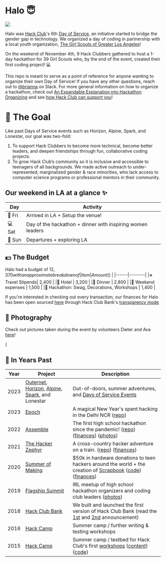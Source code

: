# Halo 😇 

<img src="[https://your-image-url.type](https://cloud-ja4pt40fj-hack-club-bot.vercel.app/0c1005.00_42_48_16.still023.jpg)"> 

Halo was [Hack Club]([hackclub.com](https://hackclub.com/))'s 6th [Day of Service](https://days-of-service.hackclub.dev/), an initiative started to bridge the gender gap in technology. We organized a day of coding in partnership with a local youth organization, [The Girl Scouts of Greater Los Angeles](https://www.girlscoutsla.org/)!

On the weekend of November 4th, 9 Hack Clubbers gathered to host a 1-day hackathon for 39 Girl Scouts who, by the end of the event, created their first coding project! 💻

This repo is meant to serve as a point of reference for anyone wanting to organize their own Day of Service! If you have any other questions, reach out to [@brianna](https://hackclub.slack.com/team/U03R33X8XJB) on Slack. For more general information on how to organize a hackathon, check out [An Expandable Explanation into Hackathon Organizing](https://expandables.hackclub.dev/organizing.html) and see [how Hack Club can support you](https://hackathons.hackclub.com/)!

# 🎯 The Goal 
Like past Days of Service events such as Horizon, Alpine, Spark, and Lonestar, our goal was two-fold:
1. To support Hack Clubbers to become more technical, become better leaders, and deepen friendships through fun, collaborative coding projects.
2. To grow Hack Club’s community so it is inclusive and accessible to teenagers of all backgrounds. We made active outreach to under-represented, marginalized gender & race minorities, who lack access to computer science programs or professional mentors in their community. 

## Our weekend in LA at a glance ✨

| Day | Activity                                                                 |
|-----|-------------------------------------------------------------------------|
|🌃 Fri | Arrived in LA + Setup the venue!|
|💻 Sat | Day of the hackathon + dinner with inspiring women leaders|
|🌴 Sun  | Departures + exploring LA |

## 💵 The Budget

Halo had a budget of $12,370 with an approximate breakdown of
| Item | Amount ($) |
|------|--------|
|✈️ Travel Stipends| 2,400 |
|🏨 Hotel | 3,200 |
|🥘 Dinner | 2,800 |
|🥘 Weekend expenses | 1,500 |
|👚 Hackathon: Swag, Decorations, Workshops | 1,400 |

If you're interested in checking out every transaction, our finances for Halo has been open sourced [here]([https://bank.hackclub.com/horizon](https://hcb.hackclub.com/halo-day-of-service)) through Hack Club Bank's [transparency mode](https://headwayapp.co/bank-changelog/transparent-finances-optional-feature-151427)

## 📸 Photography 
Check out pictures taken during the event by volunteers Dieter and Ava [here](https://drive.google.com/drive/u/0/folders/1FUvhTYZIhmkcrb2zk91doqiVxjif_wMb)!

{


## 🗽 In Years Past

| Year | Project                                                            | Description                                                                                                                                                                                                                                                                           |
| ---- | ------------------------------------------------------------------ | ------------------------------------------------------------------------------------------------------------------------------------------------------------------------------------------------------------------------------------------------------------------------------------- |
| 2023 | [Outernet](https://outernet.hackclub.com), [Horizon](https://horizon.hackclub.com), [Alpine](https://alpine.hackclub.com), [Spark](https://spark.hackclub.com), and Lonestar      | Out-of-doors, summer adventures, and [Days of Service Events](https://daysofservice.hackclub.com/)                                                                                                                                                                                                                                                                          |
| 2023 | [Epoch](https://epoch.hackclub.com)                                | A magical New Year's spent hacking in the Delhi NCR ([repo](https://github.com/hackclub/epoch))                                                                                                                                                                                       |
| 2022 | [Assemble](https://assemble.hackclub.com)                          | The first high school hackathon since the pandemic! ([repo](https://github.com/hackclub/assemble)) ([finances](https://bank.hackclub.com/assemble)) ([photos](https://hack.af/assemble-photos))                                                                                       |
| 2021 | [The Hacker Zephyr](https://github.com/hackclub/the-hacker-zephyr) | A cross-country hacker adventure on a train. ([repo](https://github.com/hackclub/the-hacker-zephyr)) ([finances](https://bank.hackclub.com/zephyr))                                                                                                                                   |
| 2020 | [Summer of Making](https://summer.hackclub.com)                    | $50k in hardware donations to teen hackers around the world + the creation of [Scrapbook](https://scrapbook.hackclub.com) ([code](https://github.com/hackclub/scrapbook)) ([finances](https://bank.hackclub.com/summer-of-making))                                                    |
| 2019 | [Flagship Summit](https://flagship.hackclub.com)                   | IRL meetup of high school hackathon organizers and coding club leaders ([photos](https://photos.google.com/share/AF1QipO3hb2mN-Q16icE-M16d-06uHyXLmvd3Rw6b_f_oosfAX9SnOvnouPOyO79P7pR7Q?key=anphZTNFUERPWXV3YnJQV2VzVVVFMFFVcGRDc3hB))                                                |
| 2018 | [Hack Club Bank](https://hackclub.com/bank/)                       | We built and launched the first version of Hack Club Bank (read the [1st](https://medium.com/hackclub/hack-club-bank-a-bank-for-student-hackers-e5d894ea5375) and [2nd](https://medium.com/hackclub/hack-club-bank-is-now-live-for-everyone-including-you-884f7f54836f) announcement) |
| 2016 | [Hack Camp](https://github.com/hackclub/camp/tree/master/2016)     | Summer camp / further writing & testing workshops                                                                                                                                                                                                                                     |
| 2015 | [Hack Camp](https://github.com/hackclub/camp/tree/master/2015)     | Summer camp / testbed for Hack Club's first [workshops](https://workshops.hackclub.com) ([content](https://github.com/hackclub/hackclub/tree/main/workshops#readme))([code](https://github.com/hackclub/workshops))                                                                   |




